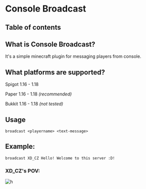# Console Broadcast
## Table of contents
## What is Console Broadcast?
It's a simple minecraft plugin for messaging players from console.
## What platforms are supported?
Spigot 1.16 - 1.18   

Paper 1.16 - 1.18 _(recommended)_

Bukkit 1.16 - 1.18 _(not tested)_
## Usage
````
broadcast <playername> <text-message>
````
## Example:
````
broadcast XD_CZ Hello! Welcome to this server :D!
````
### XD_CZ's POV:
![h](https://skladu.jeme.cz/consolebroadcast/example.png)